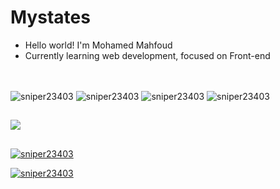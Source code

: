 # Mystates
- Hello world! I'm Mohamed Mahfoud
- Currently learning web development, focused on Front-end
##
<div style="display: inline_block"><br>
  <img align="center" alt="sniper23403" src="https://img.icons8.com/color/48/null/html-5--v1.png"/>
  <img align="center" alt="sniper23403" src="https://img.icons8.com/color/48/null/css3.png"/>
  <img align="center" alt="sniper23403" src="https://img.icons8.com/color/48/null/javascript--v1.png"/>
  <img align="center" alt="sniper23403" src="https://img.icons8.com/color/48/null/visual-studio-code-2019.png"/>
  </div>
  
  ##

<div>
 <a href="https://mail.google.com/mail/u/0/?tab=rm&ogbl#inbox?compose=GTvVlcRwQZldnTZRKgBFWpXQxgqdjWJSgmbkMswVCVFrKsTQsVVFnQnJfzbPlSWHqHVKtGKFdPfsr"      target="_blank">
 <img src="https://img.icons8.com/color/48/null/gmail--v1.png"/>
</div>
   
   ##
   
[![sniper23403](https://github-readme-stats.vercel.app/api?username=sniper23403&theme=dracula)](https://github.com/anuraghazra/github-readme-stats)

[![sniper23403](https://github-readme-stats.vercel.app/api/top-langs/?username=sniper23403&hide=html&layout=compact&theme=dracula)](https://github.com/anuraghazra/github-readme-stats)
  
<!---
sniper23403/sniper23403 is a ✨ special ✨ repository because its `README.md` (this file) appears on your GitHub profile.
You can click the Preview link to take a look at your changes.
--->
